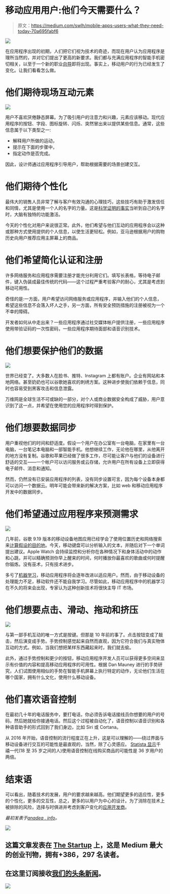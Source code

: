 # 移动应用用户:他们今天需要什么？

> 原文：<https://medium.com/swlh/mobile-apps-users-what-they-need-today-70a695fabf6>

![](img/d895c42f38f8ab9991f9f8bc07eb6d4b.png)

在应用程序出现的初期，人们把它们视为技术的奇迹，而现在用户认为应用程序是理所当然的，并对它们提出了更高的新要求。我们都与充满应用程序的智能手机密切相关，以至于一个新的职业[向导](https://www.youtube.com/watch?v=v6Wpc9s35ZY)即将出现。事实上，移动用户的行为已经发生了变化。让我们看看怎么做。

# 他们期待现场互动元素

![](img/3355144f2c3fe91bc738f488fd98db7b.png)

用户不喜欢厌倦静态屏幕。为了吸引用户的注意力和兴趣，元素应该移动。现代应用程序的按钮、字段、图标旋转、闪烁、突然冒出来以提供某些信息。通常，这些信息属于以下类型之一:

*   解释用户所做的运动，
*   提示在下面的步骤中，
*   指定动作是否完成。

因此，设计师通过应用程序引导用户，帮助根据需要的场景创建交互。

# 他们期待个性化

最伟大的销售人员非常了解与客户有效沟通的心理技巧，这些技巧有助于激发信任和同情，尤其是使用一个人的名字的力量。这是[科学证明的事实](https://www.ncbi.nlm.nih.gov/pmc/articles/PMC1647299/)当听到自己的名字时，大脑有独特的功能激活。

今天的个性化对用户来说很正常。此外，他们希望与他们互动的应用程序会以这种或那种方式使用提供的个人信息，以使生活更轻松。例如，亚马逊根据用户的购物历史向用户推荐应用主屏幕上的商品。

# 他们希望简化认证和注册

许多网络服务和应用程序需要注册才能充分利用它们。填写长表格，等待电子邮件，键入伪装成最佳传统的代码——这个过程严重考验客户的耐心，尤其是考虑到移动可用性。

奇怪的是:一方面，用户希望访问网络服务或应用程序，并输入他们的个人信息，希望这些信息不会落入坏人之手，另一方面，所有安全预防措施的注册被视为一个不幸的障碍。

开发者如何从中走出来？一些应用程序通过社交媒体帐户提供注册，一些应用程序使用带验证码的一次性密码，一些应用程序期待面部和语音识别技术。

# 他们想要保护他们的数据

![](img/d690a58cc6409c573b1d22260bc49a55.png)

世界已经变了。大多数人在脸书、推特、Instagram 上都有账户。企业有网站和本地网络。甚至奶奶也可以谷歌她喜欢的刺绣方案。这种进步使我们依赖于信息，同时也容易受到黑客攻击和信息泄露。

万维网是全球生活不可或缺的一部分，对个人或商业数据安全构成了威胁，用户意识到了这一点，并希望在使用您的应用程序时得到保护。

# 他们想要数据同步

用户重视他们的时间和舒适度。假设一个用户在办公室有一台电脑，在家里有一台电脑，一台笔记本电脑和一部智能手机。他想继续工作，无论他在哪里，从他离开的地方没有复制。谷歌和苹果已经做了很多工作，尽可能让客户与他们的设备进行舒适的交互——一个帐户可以访问服务或云存储，允许用户在所有设备上立即获得电子邮件、消息和通知。

然而，仍然没有已安装应用程序的列表，没有同步设置可言，因为每个设备本身都可以访问一个数据云。明年可能会带来新的解决方案，比如 web 和移动应用程序开发中的数据同步。

# 他们希望通过应用程序来预测需求

![](img/432639a7453b7b614e3934f85e6f83fb.png)

几年前，谷歌 9.19 版本的移动设备地图应用已经学会了使用位置历史和网络搜索来[计算假设的目的地](http://time.com/4178860/google-maps-new-feature/)。今天，移动键盘可以分析输入的文本，并随后对下一个单词提出建议。Apple Watch 会持续监控和分析你在各种情况下和身体活动中的动作和心跳，并可以精确预测你早上醒来的时间，何时播放你最喜欢的歌曲或何时提醒你锻炼。没有巫术，只有技术进步。

多亏了[机器学习](https://anadea.info/blog/artificial-intelligence-pandoras-box-or-the-holy-grail)，移动应用程序将会逐年改进以适应用户。然而，由于移动设备的处理能力不足，移动软件还不能自我学习。尽管如此，移动应用程序中的机器学习在不久的将来会出现，专家认为这种创新技术将很快主导 IT 市场。

# 他们想要点击、滑动、拖动和挤压

![](img/d3a2c58d5d6a8e4edec60dea2a0c740e.png)

与第一部手机互动的唯一方式是按键。但那是 10 年前的事了。点击按钮变成了敲击，然后演变成手势。手势控制感觉起来自然而直观，因为它符合我们与真实物体互动的方式。例如，当我们想把某样东西藏起来时，我们就去偷。

此外，通过手势控制和更少的按钮，移动应用程序开发人员可以获得更多空间来显示有价值的内容和提高移动应用程序的可用性。根据 Dan Mauney 进行的手势研究，人们试图使用相似的手势在智能手机屏幕上执行特定的动作，无论他们生活在哪个国家，拥有什么文化，使用什么移动设备。

# 他们喜欢语音控制

在最初几十年的电话服务中，要打电话，你必须告诉电话接线员你想要的用户的号码，然后她就给你接通电话。然后这个过程被自动化了，语音控制以语音识别和各种语音助手的形式回到了我们身边，比如 Siri 或 Cortana。

从 2016 年开始，语音控制的流行程度正在上升，这是可以理解的——绕过界面与移动设备进行交互的可能性是最直观的，当然，除了心灵感应。 [Statista 显示](https://www.statista.com/statistics/861305/interest-in-purchasing-online-using-voice-control-netherlands-by-age/)千禧一代(18 至 35 岁之间的人)使用语音控制在线购买商品的可能性是 36 岁用户的两倍。

# 结束语

可以看出，随着技术的发展，用户的要求越来越高。他们期望更多的适应性，更多的个性化，更多的交互性，总之，更多的以用户为中心的设计。为了消除在技术上被排除的风险，选择与时俱进并考虑到客户变化的[应用开发商](https://anadea.info/services/mobile-development)。

*最初发表于*[*anadea . info*](https://anadea.info/blog/the-portrait-of-modern-users)*。*

[![](img/308a8d84fb9b2fab43d66c117fcc4bb4.png)](https://medium.com/swlh)

## 这篇文章发表在 [The Startup](https://medium.com/swlh) 上，这是 Medium 最大的创业刊物，拥有+386，297 名读者。

## 在这里订阅接收[我们的头条新闻](http://growthsupply.com/the-startup-newsletter/)。

[![](img/b0164736ea17a63403e660de5dedf91a.png)](https://medium.com/swlh)